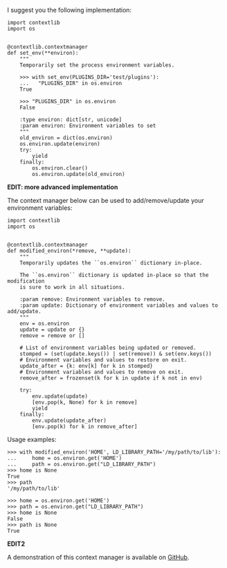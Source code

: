 I suggest you the following implementation:

    import contextlib
    import os
    
    
    @contextlib.contextmanager
    def set_env(**environ):
        """
        Temporarily set the process environment variables.
    
        >>> with set_env(PLUGINS_DIR='test/plugins'):
        ...   "PLUGINS_DIR" in os.environ
        True
    
        >>> "PLUGINS_DIR" in os.environ
        False
    
        :type environ: dict[str, unicode]
        :param environ: Environment variables to set
        """
        old_environ = dict(os.environ)
        os.environ.update(environ)
        try:
            yield
        finally:
            os.environ.clear()
            os.environ.update(old_environ)

**EDIT: more advanced implementation**

The context manager below can be used to add/remove/update your environment variables:

    import contextlib
    import os
    
    
    @contextlib.contextmanager
    def modified_environ(*remove, **update):
        """
        Temporarily updates the ``os.environ`` dictionary in-place.
    
        The ``os.environ`` dictionary is updated in-place so that the modification
        is sure to work in all situations.
    
        :param remove: Environment variables to remove.
        :param update: Dictionary of environment variables and values to add/update.
        """
        env = os.environ
        update = update or {}
        remove = remove or []
    
        # List of environment variables being updated or removed.
        stomped = (set(update.keys()) | set(remove)) & set(env.keys())
        # Environment variables and values to restore on exit.
        update_after = {k: env[k] for k in stomped}
        # Environment variables and values to remove on exit.
        remove_after = frozenset(k for k in update if k not in env)
    
        try:
            env.update(update)
            [env.pop(k, None) for k in remove]
            yield
        finally:
            env.update(update_after)
            [env.pop(k) for k in remove_after]

Usage examples:

    >>> with modified_environ('HOME', LD_LIBRARY_PATH='/my/path/to/lib'):
    ...     home = os.environ.get('HOME')
    ...     path = os.environ.get("LD_LIBRARY_PATH")
    >>> home is None
    True
    >>> path
    '/my/path/to/lib'

    >>> home = os.environ.get('HOME')
    >>> path = os.environ.get("LD_LIBRARY_PATH")
    >>> home is None
    False
    >>> path is None
    True

**EDIT2**

A demonstration of this context manager is available on [GitHub][1].


  [1]: https://github.com/laurent-laporte-pro/stackoverflow-q2059482